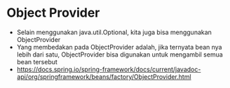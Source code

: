 # Object Provider
* Selain menggunakan java.util.Optional<T>, kita juga bisa menggunakan ObjectProvider<T>
* Yang membedakan pada ObjectProvider<T> adalah, jika ternyata bean nya lebih dari satu, ObjectProvider<T> bisa digunakan untuk mengambil semua bean tersebut
* https://docs.spring.io/spring-framework/docs/current/javadoc-api/org/springframework/beans/factory/ObjectProvider.html 

